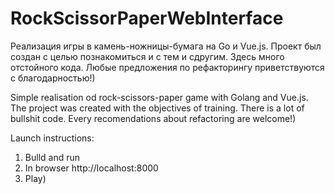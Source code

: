 # RockScissorPaperWebInterface

Реализация игры в камень-ножницы-бумага на Go и Vue.js. 
Проект был создан с целью познакомиться и с тем и сдругим. 
Здесь много отстойного кода. Любые предложения по рефакторингу приветствуются с благодарностью!)

Simple realisation od rock-scissors-paper game with Golang and Vue.js. 
The project was created with the objectives of training.
There is a lot of bullshit code. Every recomendations about refactoring are welcome!)

Launch instructions:
1. Bulld and run
2. In browser http://localhost:8000
3. Play)
